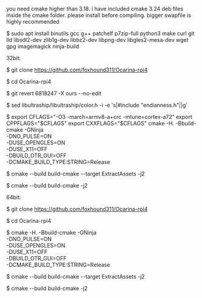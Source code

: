 you need cmake higher than 3.18. i have included cmake 3.24 deb files inside the cmake folder. please install before compiling.
bigger swapfile is highly recommended

$ sudo apt install binutils gcc g++ patchelf p7zip-full python3 make curl git lld libsdl2-dev zlib1g-dev libbz2-dev libpng-dev libgles2-mesa-dev wget gpg imagemagick ninja-build   

32bit:

$ git clone https://github.com/foxhound311/Ocarina-rpi4

$ cd Ocarina-rpi4

$ git revert 6818247 -X ours --no-edit

$ sed libultraship/libultraship/color.h -i -e 's|#include "endianness.h"||g'

$ export CFLAGS="-O3 -march=armv8-a+crc -mtune=cortex-a72"
export CPPFLAGS="$CFLAGS"
export CXXFLAGS="$CFLAGS"
cmake -H. -Bbuild-cmake -GNinja \
-DNO_PULSE=ON \
-DUSE_OPENGLES=ON \
-DUSE_X11=OFF \
-DBUILD_OTR_GUI=OFF \
-DCMAKE_BUILD_TYPE:STRING=Release

$ cmake --build build-cmake --target ExtractAssets -j2

$ cmake --build build-cmake -j2



64bit:

$ git clone https://github.com/foxhound311/Ocarina-rpi4

$ cd Ocarina-rpi4

$ cmake -H. -Bbuild-cmake -GNinja \
-DNO_PULSE=ON \
-DUSE_OPENGLES=ON \
-DUSE_X11=OFF \
-DBUILD_OTR_GUI=OFF \
-DCMAKE_BUILD_TYPE:STRING=Release

$ cmake --build build-cmake --target ExtractAssets -j2

$ cmake --build build-cmake -j2

